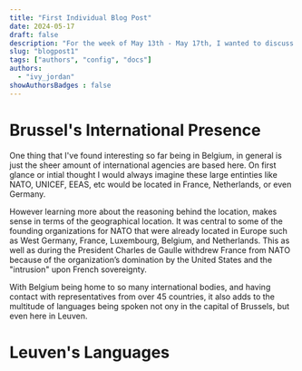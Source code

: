 ```yaml
---
title: "First Individual Blog Post"
date: 2024-05-17
draft: false
description: "For the week of May 13th - May 17th, I wanted to discuss some of the new things I've learned since being in Belgium. "
slug: "blogpost1"  
tags: ["authors", "config", "docs"]
authors:
  - "ivy_jordan"
showAuthorsBadges : false
---
```


# **Brussel's International Presence**

One thing that I've found interesting so far being in Belgium, in general is just the sheer amount of international agencies are based here. On first glance or intial thought I would always imagine these large entinties like NATO, UNICEF, EEAS, etc would be located in France, Netherlands, or even Germany. 

However learning more about the reasoning behind the location, makes sense in terms of the geographical location. It was central to some of the founding organizations for NATO that were already located in Europe such as West Germany, France, Luxembourg, Belgium, and Netherlands.  This as well as during the President Charles de Gaulle withdrew France from NATO because of the organization’s domination by the United States and the "intrusion" upon French sovereignty.  

With Belgium being home to so many international bodies, and having contact with representatives from over 45 countries, it also adds to the multitude of languages being spoken not ony in the capital of Brussels, but even here in Leuven. 


# **Leuven's Languages**  

